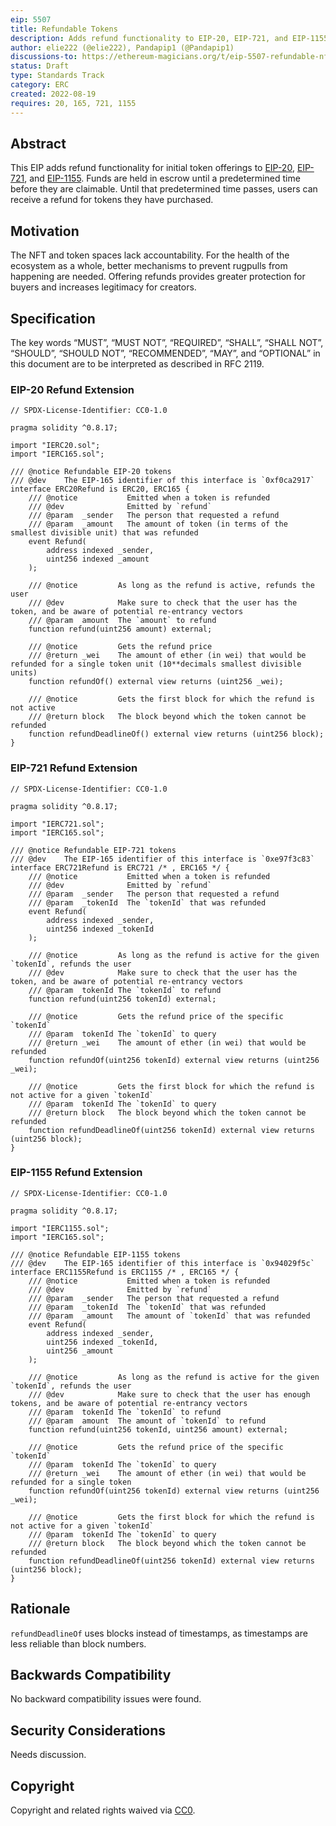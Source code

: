 ```yaml
---
eip: 5507
title: Refundable Tokens
description: Adds refund functionality to EIP-20, EIP-721, and EIP-1155 tokens
author: elie222 (@elie222), Pandapip1 (@Pandapip1)
discussions-to: https://ethereum-magicians.org/t/eip-5507-refundable-nfts/10451
status: Draft
type: Standards Track
category: ERC
created: 2022-08-19
requires: 20, 165, 721, 1155
---
```


## Abstract

This EIP adds refund functionality for initial token offerings to [EIP-20](./eip-20.md), [EIP-721](./eip-721.md), and [EIP-1155](./eip-1155.md). Funds are held in escrow until a predetermined time before they are claimable. Until that predetermined time passes, users can receive a refund for tokens they have purchased.

## Motivation

The NFT and token spaces lack accountability. For the health of the ecosystem as a whole, better mechanisms to prevent rugpulls from happening are needed. Offering refunds provides greater protection for buyers and increases legitimacy for creators.

## Specification

The key words “MUST”, “MUST NOT”, “REQUIRED”, “SHALL”, “SHALL NOT”, “SHOULD”, “SHOULD NOT”, “RECOMMENDED”, “MAY”, and “OPTIONAL” in this document are to be interpreted as described in RFC 2119.

### EIP-20 Refund Extension
  
```solidity
// SPDX-License-Identifier: CC0-1.0

pragma solidity ^0.8.17;

import "IERC20.sol";
import "IERC165.sol";

/// @notice Refundable EIP-20 tokens
/// @dev    The EIP-165 identifier of this interface is `0xf0ca2917`
interface ERC20Refund is ERC20, ERC165 {
    /// @notice           Emitted when a token is refunded
    /// @dev              Emitted by `refund`
    /// @param  _sender   The person that requested a refund
    /// @param  _amount   The amount of token (in terms of the smallest divisible unit) that was refunded
    event Refund(
        address indexed _sender,
        uint256 indexed _amount
    );

    /// @notice         As long as the refund is active, refunds the user
    /// @dev            Make sure to check that the user has the token, and be aware of potential re-entrancy vectors
    /// @param  amount  The `amount` to refund
    function refund(uint256 amount) external;

    /// @notice         Gets the refund price
    /// @return _wei    The amount of ether (in wei) that would be refunded for a single token unit (10**decimals smallest divisible units)
    function refundOf() external view returns (uint256 _wei);
 
    /// @notice         Gets the first block for which the refund is not active
    /// @return block   The block beyond which the token cannot be refunded
    function refundDeadlineOf() external view returns (uint256 block);
}
```

### EIP-721 Refund Extension
  
```solidity
// SPDX-License-Identifier: CC0-1.0

pragma solidity ^0.8.17;

import "IERC721.sol";
import "IERC165.sol";

/// @notice Refundable EIP-721 tokens
/// @dev    The EIP-165 identifier of this interface is `0xe97f3c83`
interface ERC721Refund is ERC721 /* , ERC165 */ {
    /// @notice           Emitted when a token is refunded
    /// @dev              Emitted by `refund`
    /// @param  _sender   The person that requested a refund
    /// @param  _tokenId  The `tokenId` that was refunded
    event Refund(
        address indexed _sender,
        uint256 indexed _tokenId
    );

    /// @notice         As long as the refund is active for the given `tokenId`, refunds the user
    /// @dev            Make sure to check that the user has the token, and be aware of potential re-entrancy vectors
    /// @param  tokenId The `tokenId` to refund
    function refund(uint256 tokenId) external;

    /// @notice         Gets the refund price of the specific `tokenId`
    /// @param  tokenId The `tokenId` to query
    /// @return _wei    The amount of ether (in wei) that would be refunded
    function refundOf(uint256 tokenId) external view returns (uint256 _wei);
 
    /// @notice         Gets the first block for which the refund is not active for a given `tokenId`
    /// @param  tokenId The `tokenId` to query
    /// @return block   The block beyond which the token cannot be refunded
    function refundDeadlineOf(uint256 tokenId) external view returns (uint256 block);
}
```

### EIP-1155 Refund Extension
  
```solidity
// SPDX-License-Identifier: CC0-1.0

pragma solidity ^0.8.17;

import "IERC1155.sol";
import "IERC165.sol";

/// @notice Refundable EIP-1155 tokens
/// @dev    The EIP-165 identifier of this interface is `0x94029f5c`
interface ERC1155Refund is ERC1155 /* , ERC165 */ {
    /// @notice           Emitted when a token is refunded
    /// @dev              Emitted by `refund`
    /// @param  _sender   The person that requested a refund
    /// @param  _tokenId  The `tokenId` that was refunded
    /// @param  _amount   The amount of `tokenId` that was refunded
    event Refund(
        address indexed _sender,
        uint256 indexed _tokenId,
        uint256 _amount
    );

    /// @notice         As long as the refund is active for the given `tokenId`, refunds the user
    /// @dev            Make sure to check that the user has enough tokens, and be aware of potential re-entrancy vectors
    /// @param  tokenId The `tokenId` to refund
    /// @param  amount  The amount of `tokenId` to refund
    function refund(uint256 tokenId, uint256 amount) external;

    /// @notice         Gets the refund price of the specific `tokenId`
    /// @param  tokenId The `tokenId` to query
    /// @return _wei    The amount of ether (in wei) that would be refunded for a single token
    function refundOf(uint256 tokenId) external view returns (uint256 _wei);

    /// @notice         Gets the first block for which the refund is not active for a given `tokenId`
    /// @param  tokenId The `tokenId` to query
    /// @return block   The block beyond which the token cannot be refunded
    function refundDeadlineOf(uint256 tokenId) external view returns (uint256 block);
}
```

## Rationale

`refundDeadlineOf` uses blocks instead of timestamps, as timestamps are less reliable than block numbers.

## Backwards Compatibility

No backward compatibility issues were found.

## Security Considerations

Needs discussion.

## Copyright

Copyright and related rights waived via [CC0](../LICENSE.md).
